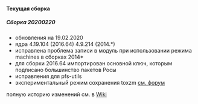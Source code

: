 
#### Текущая сборка
##### Сборка 20200220

* обновления на 19.02.2020
* ядра 4.19.104 (2016.64) 4.9.214 (2014.*)
* исправлена проблема записи в модуль при использовании режима machines в сборках 2014*
* для сборки 2016.64 импортирован основной ключ, которым подписано большинство пакетов Росы
* исправления для pfs-utils
* экспериментальный режим сохранения toxzm [см. форум](https://forum.magos-linux.ru/t/instrukcziya-dlya-toxzm/122)

полную историю изменений см. в [Wiki](https://github.com/magos-linux/magos-linux/wiki/История)
